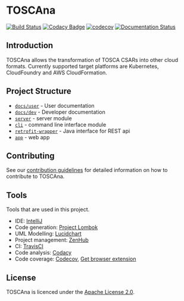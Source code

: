 # TOSCAna

[![Build Status](https://travis-ci.org/StuPro-TOSCAna/TOSCAna.svg?branch=ci)](https://travis-ci.org/StuPro-TOSCAna/TOSCAna)
[![Codacy Badge](https://api.codacy.com/project/badge/Grade/d002dc08115145e6992ba64aa494893e)](https://www.codacy.com/app/stupro-toscana/TOSCAna?utm_source=github.com&amp;utm_medium=referral&amp;utm_content=StuPro-TOSCAna/TOSCAna&amp;utm_campaign=Badge_Grade)
[![codecov](https://codecov.io/gh/StuPro-TOSCAna/TOSCAna/branch/master/graph/badge.svg)](https://codecov.io/gh/StuPro-TOSCAna/TOSCAna)
[![Documentation Status](https://readthedocs.org/projects/toscana/badge/?version=latest)](http://toscana.readthedocs.io/en/latest/?badge=latest)

## Introduction
TOSCAna allows the transformation of TOSCA CSARs into other cloud formats.
Currently supported target platforms are Kubernetes, CloudFoundry and AWS CloudFormation.

## Project Structure
- [`docs/user`](docs/user) - User documentation
- [`docs/dev`](docs/dev) - Developer documentation
- [`server`](server) - server module
- [`cli`](cli) - command line interface module
- [`retrofit-wrapper`](retrofit-wrapper) - Java interface for REST api
- [`app`](app) - web app

## Contributing
See our [contribution guidelines](CONTRIBUTING.md) for detailed information on how to contribute to TOSCAna.

## Tools
Tools that are used in this project.

- IDE: [IntelliJ](https://www.jetbrains.com/idea/)
- Code generation: [Project Lombok](https://projectlombok.org/)
- UML Modelling: [Lucidchart](https://www.lucidchart.com/)
- Project management: [ZenHub](https://www.zenhub.com/)
- CI: [TravisCI](https://travis-ci.org/StuPro-TOSCAna/TOSCAna)
- Code analysis: [Codacy](https://www.codacy.com/app/stupro-toscana/TOSCAna/dashboard)
- Code coverage: [Codecov](https://codecov.io/gh/StuPro-TOSCAna/TOSCAna), [Get browser extension](https://github.com/codecov/browser-extension)
## License
TOSCAna is licenced under the [Apache License 2.0](LICENSE).
